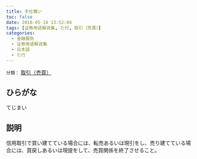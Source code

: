 ```yaml
---
title: 手仕舞い
toc: false
date: 2018-05-18 13:52:04
tags: [证券用语解说集, た行, 取引（売買）]
categories:
  - 金融服务
  - 证券用语解说集
  - 日本語
  - た行
---
```


`分類：` [取引（売買）](/tags/取引（売買）/)

## ひらがな

てじまい

## 説明

信用取引で買い建てている場合には、転売あるいは現引をし、売り建てている場合には、買戻しあるいは現提をして、売買関係を終了させること。
